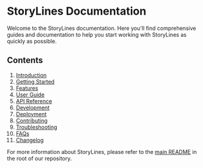 # StoryLines Documentation

Welcome to the StoryLines documentation. Here you'll find comprehensive guides and documentation to help you start working with StoryLines as quickly as possible.

## Contents

1. [Introduction](introduction.md)
2. [Getting Started](getting-started.md)
3. [Features](features.md)
4. [User Guide](user-guide.md)
5. [API Reference](api-reference.md)
6. [Development](development.md)
7. [Deployment](deployment.md)
8. [Contributing](contributing.md)
9. [Troubleshooting](troubleshooting.md)
10. [FAQs](faqs.md)
11. [Changelog](changelog.md)

For more information about StoryLines, please refer to the [main README](../README.md) in the root of our repository.